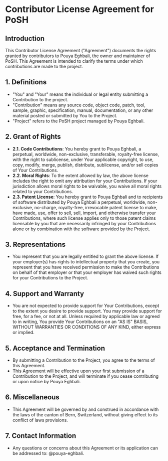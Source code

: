 # Contributor License Agreement for PoSH

## Introduction

This Contributor License Agreement ("Agreement") documents the rights granted by contributors to Pouya Eghbali, the owner and maintainer of PoSH. This Agreement is intended to clarify the terms under which contributions are made to the project.

## 1. Definitions

- "You" and "Your" means the individual or legal entity submitting a Contribution to the project.
- "Contribution" means any source code, object code, patch, tool, sample, graphic, specification, manual, documentation, or any other material posted or submitted by You to the Project.
- "Project" refers to the PoSH project managed by Pouya Eghbali.

## 2. Grant of Rights

- **2.1. Code Contributions**: You hereby grant to Pouya Eghbali, a perpetual, worldwide, non-exclusive, transferable, royalty-free license, with the right to sublicense, under Your applicable copyright, to use, copy, modify, merge, publish, distribute, sublicense, and/or sell copies of Your Contributions.
- **2.2. Moral Rights**: To the extent allowed by law, the above license includes the right to omit any attribution for your Contributions. If your jurisdiction allows moral rights to be waivable, you waive all moral rights related to your Contributions.
- **2.3. Patent License**: You hereby grant to Pouya Eghbali and to recipients of software distributed by Pouya Eghbali a perpetual, worldwide, non-exclusive, no-charge, royalty-free, irrevocable patent license to make, have made, use, offer to sell, sell, import, and otherwise transfer your Contributions, where such license applies only to those patent claims licensable by you that are necessarily infringed by your Contributions alone or by combination with the software provided by the Project.

## 3. Representations

- You represent that you are legally entitled to grant the above license. If your employer(s) has rights to intellectual property that you create, you represent that you have received permission to make the Contributions on behalf of that employer or that your employer has waived such rights for your Contributions to the Project.

## 4. Support and Warranty

- You are not expected to provide support for Your Contributions, except to the extent you desire to provide support. You may provide support for free, for a fee, or not at all. Unless required by applicable law or agreed to in writing, You provide Your Contributions on an "AS IS" BASIS, WITHOUT WARRANTIES OR CONDITIONS OF ANY KIND, either express or implied.

## 5. Acceptance and Termination

- By submitting a Contribution to the Project, you agree to the terms of this Agreement.
- This Agreement will be effective upon your first submission of a Contribution to the Project, and will terminate if you cease contributing or upon notice by Pouya Eghbali.

## 6. Miscellaneous

- This Agreement will be governed by and construed in accordance with the laws of the canton of Bern, Switzerland, without giving effect to its conflict of laws provisions.

## 7. Contact Information

- Any questions or concerns about this Agreement or its application can be addressed to: @pouya-eghbali.
